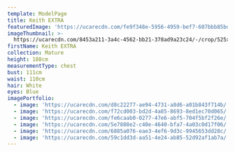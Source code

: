 ```yaml
---
template: ModelPage
title: Keith EXTRA
featuredImage: 'https://ucarecdn.com/fe9f348e-5956-4959-bef7-607bbb85bd29/'
imageThumbnail: >-
  https://ucarecdn.com/8453a211-3a4c-4562-bb21-378ad9a23c24/-/crop/525x799/54,0/-/preview/
firstName: Keith EXTRA
collection: Mature
height: 188cm
measurementType: chest
bust: 111cm
waist: 110cm
hair: White
eyes: Blue
imagePortfolio:
  - image: 'https://ucarecdn.com/d8c22277-ae94-4731-a8d6-a01b843f714b/'
  - image: 'https://ucarecdn.com/f72cd003-bd2d-4a85-8693-8ed1ec70d065/'
  - image: 'https://ucarecdn.com/fe6caab0-0277-47e6-abf5-704f5bf2f26e/'
  - image: 'https://ucarecdn.com/5e7808e2-c40e-4640-bfa7-4a03c0d17f06/'
  - image: 'https://ucarecdn.com/6885a076-eae3-4ef6-9d3c-9945653dd28c/'
  - image: 'https://ucarecdn.com/59c1dd3d-aa51-4e24-ab85-52d92af1ab7a/'
---
```


